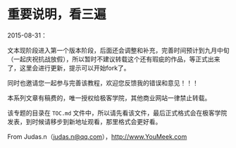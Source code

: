 # 重要说明，看三遍

2015-08-31：

文本现阶段进入第一个版本阶段，后面还会调整和补充，完善时间预计到九月中旬（一起庆祝抗战放假），所以暂时不建议转载这个还有瑕疵的作品，等正式出来了，这里会进行更新，提示可以开始fork了。

同时也邀请您一起参与完善该教程，欢迎您反馈我的错误和意见！！！

本系列文章有稿费的，唯一授权给极客学院，其他商业网站一律禁止转载。

该专题的目录在 `TOC.md` 文件中，所以请先看该文件，最后正式格式会在极客学院发表，到时候请移步到新地址观看，那里格式会更好看。

From Judas.n（judas.n@qq.com），<http://www.YouMeek.com>
